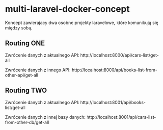 # multi-laravel-docker-concept

Koncept zawierajacy dwa osobne projekty laravelowe, które komunikują się między sobą.

## Routing ONE

Zwrócenie danych z aktualnego API: 
http://localhost:8000/api/cars-list/get-all

Zwrócenie danych z innego API: 
http://localhost:8000/api/books-list-from-other-api/get-all

## Routing TWO

Zwrócenie danych z aktualnego API: 
http://localhost:8001/api/books-list/get-all

Zwrócenie danych z innej bazy danych: 
http://localhost:8001/api/cars-list-from-other-db/get-all